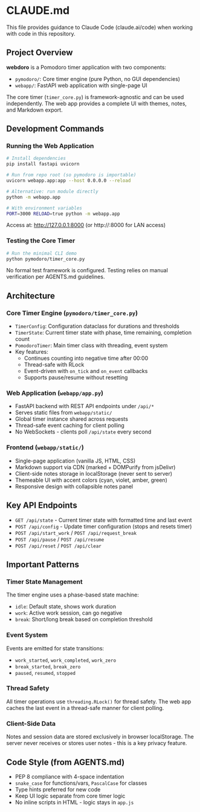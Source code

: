# CLAUDE.md

This file provides guidance to Claude Code (claude.ai/code) when working with code in this repository.

## Project Overview

**webdoro** is a Pomodoro timer application with two components:
- `pymodoro/`: Core timer engine (pure Python, no GUI dependencies)
- `webapp/`: FastAPI web application with single-page UI

The core timer (`timer_core.py`) is framework-agnostic and can be used independently. The web app provides a complete UI with themes, notes, and Markdown export.

## Development Commands

### Running the Web Application
```bash
# Install dependencies
pip install fastapi uvicorn

# Run from repo root (so pymodoro is importable)
uvicorn webapp.app:app --host 0.0.0.0 --reload

# Alternative: run module directly
python -m webapp.app

# With environment variables
PORT=3000 RELOAD=true python -m webapp.app
```

Access at: http://127.0.0.1:8000 (or http://<your-ip>:8000 for LAN access)

### Testing the Core Timer
```bash
# Run the minimal CLI demo
python pymodoro/timer_core.py
```

No formal test framework is configured. Testing relies on manual verification per AGENTS.md guidelines.

## Architecture

### Core Timer Engine (`pymodoro/timer_core.py`)
- `TimerConfig`: Configuration dataclass for durations and thresholds
- `TimerState`: Current timer state with phase, time remaining, completion count
- `PomodoroTimer`: Main timer class with threading, event system
- Key features:
  - Continues counting into negative time after 00:00
  - Thread-safe with RLock
  - Event-driven with `on_tick` and `on_event` callbacks
  - Supports pause/resume without resetting

### Web Application (`webapp/app.py`)
- FastAPI backend with REST API endpoints under `/api/*`
- Serves static files from `webapp/static/`
- Global timer instance shared across requests
- Thread-safe event caching for client polling
- No WebSockets - clients poll `/api/state` every second

### Frontend (`webapp/static/`)
- Single-page application (vanilla JS, HTML, CSS)
- Markdown support via CDN (marked + DOMPurify from jsDelivr)
- Client-side notes storage in localStorage (never sent to server)
- Themeable UI with accent colors (cyan, violet, amber, green)
- Responsive design with collapsible notes panel

## Key API Endpoints

- `GET /api/state` - Current timer state with formatted time and last event
- `POST /api/config` - Update timer configuration (stops and resets timer)
- `POST /api/start_work` / `POST /api/request_break`
- `POST /api/pause` / `POST /api/resume`
- `POST /api/reset` / `POST /api/clear`

## Important Patterns

### Timer State Management
The timer engine uses a phase-based state machine:
- `idle`: Default state, shows work duration
- `work`: Active work session, can go negative
- `break`: Short/long break based on completion threshold

### Event System
Events are emitted for state transitions:
- `work_started`, `work_completed`, `work_zero`
- `break_started`, `break_zero`
- `paused`, `resumed`, `stopped`

### Thread Safety
All timer operations use `threading.RLock()` for thread safety. The web app caches the last event in a thread-safe manner for client polling.

### Client-Side Data
Notes and session data are stored exclusively in browser localStorage. The server never receives or stores user notes - this is a key privacy feature.

## Code Style (from AGENTS.md)
- PEP 8 compliance with 4-space indentation
- `snake_case` for functions/vars, `PascalCase` for classes
- Type hints preferred for new code
- Keep UI logic separate from core timer logic
- No inline scripts in HTML - logic stays in `app.js`